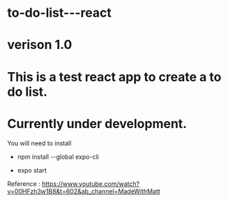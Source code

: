 # to-do-list---react
# verison 1.0
# This is a test react app to create a to do list.

# Currently under development.

You will need to install 
* npm install --global expo-cli

* expo start 

Reference : https://www.youtube.com/watch?v=00HFzh3w1B8&t=602&ab_channel=MadeWithMatt
